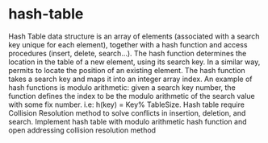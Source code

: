 # hash-table
Hash Table data structure is an array of elements (associated with a search key  unique for each element), together with a hash function and access procedures  (insert, delete, search...). The hash function determines the location in the table of a new element, using its  search key. In a similar way, permits to locate the position of an existing element. The hash function takes a search key and maps it into an integer array index. An example of hash functions is modulo arithmetic: given a search key number, the  function defines the index to be the modulo arithmetic of the search value with  some fix number. i.e: h(key) = Key% TableSize. Hash table require Collision Resolution method to solve conflicts in insertion,  deletion, and search. Implement hash table with modulo arithmetic hash function and open addressing  collision resolution method
